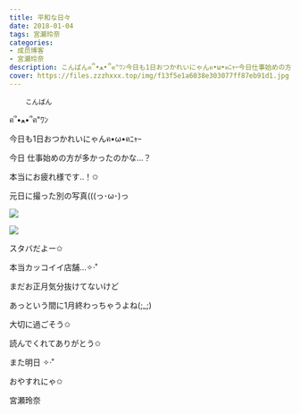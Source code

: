 ```yaml
---
title: 平和な日々
date: 2018-01-04
tags: 宮瀬玲奈
categories: 
- 成员博客
- 宮瀬玲奈
description: こんばんฅ՞•ﻌ•՞ฅ"ﾜﾝ今日も1日おつかれいにゃんฅ•ω•ฅﾆｬｰ今日仕事始めの方が多かったのかな...？本当にお疲れ様です..！✩元日に撮っ...
cover: https://files.zzzhxxx.top/img/f13f5e1a6038e303077ff87eb91d1.jpg 
---
```


        こんばん

ฅ՞•ﻌ•՞ฅ"ﾜﾝ





今日も1日おつかれいにゃんฅ•ω•ฅﾆｬｰ






今日
仕事始めの方が多かったのかな...？


本当にお疲れ様です..！✩


















元日に撮った別の写真(((っ･ω･)っ





![](https://files.zzzhxxx.top/img/f13f5e1a6038e303077ff87eb91d1.jpg)















![](https://files.zzzhxxx.top/img/f13f5e1a6038e303077ff87eb91d1-01.jpg)




スタバだよー✩

本当カッコイイ店舗...✧‧˚















まだお正月気分抜けてないけど

あっという間に1月終わっちゃうよね(;_;)








大切に過ごそう✩








読んでくれてありがとう✩



また明日 ✧‧˚

おやすれにゃ✩




宮瀬玲奈


